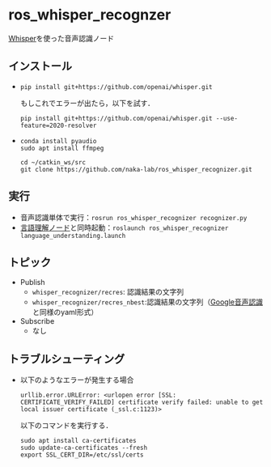 # ros_whisper_recognzer

[Whisper](https://github.com/openai/whisper)を使った音声認識ノード

## インストール
- ```
  pip install git+https://github.com/openai/whisper.git
  ```
  もしこれでエラーが出たら，以下を試す．
  ```
  pip install git+https://github.com/openai/whisper.git --use-feature=2020-resolver
  ```
- ```
  conda install pyaudio
  sudo apt install ffmpeg

  cd ~/catkin_ws/src
  git clone https://github.com/naka-lab/ros_whisper_recognizer.git
  ```

## 実行
- 音声認識単体で実行：`rosrun ros_whisper_recognizer recognizer.py`
- [言語理解ノード](https://github.com/naka-lab/ros_google_speech#%E6%96%87%E6%B3%95%E3%83%99%E3%83%BC%E3%82%B9%E3%81%AE%E8%A8%80%E8%AA%9E%E7%90%86%E8%A7%A3)と同時起動：`roslaunch ros_whisper_recognizer language_understanding.launch`

## トピック
- Publish
  - `whisper_recognizer/recres`: 認識結果の文字列
  - `whisper_recognizer/recres_nbest`:認識結果の文字列（[Google音声認識](https://github.com/naka-lab/ros_google_speech)と同様のyaml形式）
- Subscribe
  - なし

## トラブルシューティング
- 以下のようなエラーが発生する場合
  ```
  urllib.error.URLError: <urlopen error [SSL: CERTIFICATE_VERIFY_FAILED] certificate verify failed: unable to get local issuer certificate (_ssl.c:1123)>
  ```
  以下のコマンドを実行する．
  ```
  sudo apt install ca-certificates
  sudo update-ca-certificates --fresh
  export SSL_CERT_DIR=/etc/ssl/certs
  ```
  
